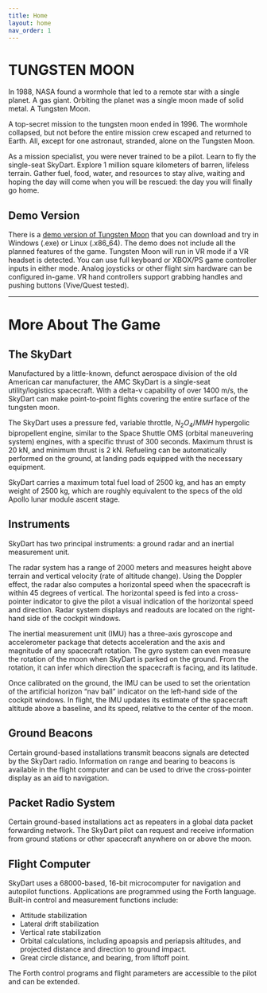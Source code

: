 ```yaml
---
title: Home
layout: home
nav_order: 1
---
```


# TUNGSTEN MOON

In 1988, NASA found a wormhole that led to a remote star with a single planet. A gas giant. Orbiting the planet was a single moon made of solid metal. A Tungsten Moon.

A top-secret mission to the tungsten moon ended in 1996. The wormhole collapsed, but not before the entire mission crew escaped and returned to Earth. All, except for one astronaut, stranded, alone on the Tungsten Moon.

As a mission specialist, you were never trained to be a pilot. Learn to fly the single-seat SkyDart. Explore 1 million square kilometers of barren, lifeless terrain. Gather fuel, food, water, and resources to stay alive, waiting and hoping the day will come when you will be rescued: the day you will finally go home. 

## Demo Version

There is a [demo version of Tungsten Moon](https://github.com/Eccentric-Anomalies/Tungsten-Moon-Demo-Releases/releases) that you can download and try in Windows (.exe) or Linux (.x86\_64). The demo does not include all the planned features of the game. Tungsten Moon will run in VR mode if a VR headset is detected. You can use full keyboard or XBOX/PS game controller inputs in either mode. Analog joysticks or other flight sim hardware can be configured in-game. VR hand controllers support grabbing handles and pushing buttons (Vive/Quest tested).

---

# More About The Game

## The SkyDart

Manufactured by a little-known, defunct aerospace division of the old American car manufacturer, the AMC SkyDart is a single-seat utility/logistics spacecraft. With a delta-v capability of over 1400 m/s, the SkyDart can make point-to-point flights covering the entire surface of the tungsten moon.

The SkyDart uses a pressure fed, variable throttle, $N_2O_4/MMH$ hypergolic bipropellent engine, similar to the Space Shuttle OMS (orbital maneuvering system) engines, with a specific thrust of 300 seconds. Maximum thrust is 20 kN, and minimum thrust is 2 kN. Refueling can be automatically performed on the ground, at landing pads equipped with the necessary equipment.

SkyDart carries a maximum total fuel load of 2500 kg, and has an empty weight of 2500 kg, which are roughly equivalent to the specs of the old Apollo lunar module ascent stage.

## Instruments

SkyDart has two principal instruments: a ground radar and an inertial measurement unit.

The radar system has a range of 2000 meters and measures height above terrain and vertical velocity (rate of altitude change). Using the Doppler effect, the radar also computes a horizontal speed when the spacecraft is within 45 degrees of vertical. The horizontal speed is fed into a cross-pointer indicator to give the pilot a visual indication of the horizontal speed and direction. Radar system displays and readouts are located on the right-hand side of the cockpit windows.

The inertial measurement unit (IMU) has a three-axis gyroscope and accelerometer package that detects acceleration and the axis and magnitude of any spacecraft rotation. The gyro system can even measure the rotation of the moon when SkyDart is parked on the ground. From the rotation, it can infer which direction the spacecraft is facing, and its latitude.

Once calibrated on the ground, the IMU can be used to set the orientation of the artificial horizon “nav ball” indicator on the left-hand side of the cockpit windows. In flight, the IMU updates its estimate of the spacecraft altitude above a baseline, and its speed, relative to the center of the moon.

## Ground Beacons

Certain ground-based installations transmit beacons signals are detected by the SkyDart radio. Information on range and bearing to beacons is available in the flight computer and can be used to drive the cross-pointer display as an aid to navigation.

## Packet Radio System

Certain ground-based installations act as repeaters in a global data packet forwarding network. The SkyDart pilot can request and receive information from ground stations or other spacecraft anywhere on or above the moon. 

## Flight Computer

SkyDart uses a 68000-based, 16-bit microcomputer for navigation and autopilot functions. Applications are programmed using the Forth language. Built-in control and measurement functions include:
* Attitude stabilization
* Lateral drift stabilization
* Vertical rate stabilization
* Orbital calculations, including apoapsis and periapsis altitudes, and projected distance and direction to ground impact.
* Great circle distance, and bearing, from liftoff point.

The Forth control programs and flight parameters are accessible to the pilot and can be extended.


